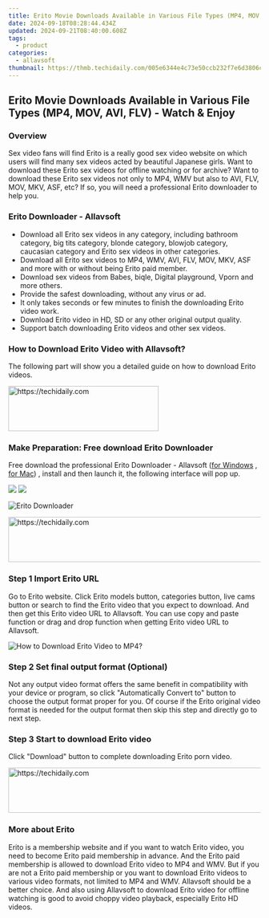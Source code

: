 ```yaml
---
title: Erito Movie Downloads Available in Various File Types (MP4, MOV, AVI, FLV) - Watch & Enjoy
date: 2024-09-18T08:28:44.434Z
updated: 2024-09-21T08:40:00.608Z
tags:
  - product
categories:
  - allavsoft
thumbnail: https://thmb.techidaily.com/005e6344e4c73e50ccb232f7e6d3806cb38585b8b60bbb71db163db20304611c.jpg
---
```


## Erito Movie Downloads Available in Various File Types (MP4, MOV, AVI, FLV) - Watch & Enjoy

### Overview

Sex video fans will find Erito is a really good sex video website on which users will find many sex videos acted by beautiful Japanese girls. Want to download these Erito sex videos for offline watching or for archive? Want to download these Erito sex videos not only to MP4, WMV but also to AVI, FLV, MOV, MKV, ASF, etc? If so, you will need a professional Erito downloader to help you.

### Erito Downloader - Allavsoft

* Download all Erito sex videos in any category, including bathroom category, big tits category, blonde category, blowjob category, caucasian category and Erito sex videos in other categories.
* Download all Erito sex videos to MP4, WMV, AVI, FLV, MOV, MKV, ASF and more with or without being Erito paid member.
* Download sex videos from Babes, biqle, Digital playground, Vporn and more others.
* Provide the safest downloading, without any virus or ad.
* It only takes seconds or few minutes to finish the downloading Erito video work.
* Download Erito video in HD, SD or any other original output quality.
* Support batch downloading Erito videos and other sex videos.

### How to Download Erito Video with Allavsoft?

The following part will show you a detailed guide on how to download Erito videos.

<!-- affiliate ads begin -->
<a href="https://laganoo.pxf.io/c/5597632/1528685/16446" target="_top" id="1528685">
  <img src="//a.impactradius-go.com/display-ad/16446-1528685" border="0" alt="https://techidaily.com" width="300" height="90"/>
</a>
<img height="0" width="0" src="https://laganoo.pxf.io/i/5597632/1528685/16446" style="position:absolute;visibility:hidden;" border="0" />
<!-- affiliate ads end -->

### Make Preparation: Free download Erito Downloader

Free download the professional Erito Downloader - Allavsoft ([for Windows](https://tools.techidaily.com/allavsoft/products/) , [for Mac](https://tools.techidaily.com/allavsoft/products/)) , install and then launch it, the following interface will pop up.

[![](https://www.allavsoft.com/how-to/../images/how-to/free-download-win.jpg)](https://tools.techidaily.com/allavsoft/products/) [![](https://www.allavsoft.com/how-to/../images/how-to/free-download-mac.jpg)](https://tools.techidaily.com/allavsoft/products/)

![Erito Downloader](https://www.allavsoft.com/how-to/../images/allavsoft/screen-shot-600.jpg)

<!-- affiliate ads begin -->
<a href="https://appsumo.8odi.net/c/5597632/2087389/7443" target="_top" id="2087389">
  <img src="//a.impactradius-go.com/display-ad/7443-2087389" border="0" alt="https://techidaily.com" width="728" height="90"/>
</a>
<img height="0" width="0" src="https://appsumo.8odi.net/i/5597632/2087389/7443" style="position:absolute;visibility:hidden;" border="0" />
<!-- affiliate ads end -->

### Step 1 Import Erito URL

Go to Erito website. Click Erito models button, categories button, live cams button or search to find the Erito video that you expect to download. And then get this Erito video URL to Allavsoft. You can use copy and paste function or drag and drop function when getting Erito video URL to Allavsoft.

![How to Download Erito Video to MP4?](https://www.allavsoft.com/how-to/../images/how-to/download-rtmp-video/download-rtmp-video.jpg)

### Step 2 Set final output format (Optional)

Not any output video format offers the same benefit in compatibility with your device or program, so click "Automatically Convert to" button to choose the output format proper for you. Of course if the Erito original video format is needed for the output format then skip this step and directly go to next step.

### Step 3 Start to download Erito video

Click "Download" button to complete downloading Erito porn video.

<!-- affiliate ads begin -->
<a href="https://imp.i357552.net/c/5597632/857869/11832" target="_top" id="857869">
  <img src="//a.impactradius-go.com/display-ad/11832-857869" border="0" alt="https://techidaily.com" width="728" height="90"/>
</a>
<img height="0" width="0" src="https://imp.i357552.net/i/5597632/857869/11832" style="position:absolute;visibility:hidden;" border="0" />
<!-- affiliate ads end -->

### More about Erito

Erito is a membership website and if you want to watch Erito video, you need to become Erito paid membership in advance. And the Erito paid membership is allowed to download Erito video to MP4 and WMV. But if you are not a Erito paid membership or you want to download Erito videos to various video formats, not limited to MP4 and WMV. Allavsoft should be a better choice. And also using Allavsoft to download Erito video for offline watching is good to avoid choppy video playback, especially Erito HD videos.

<ins class="adsbygoogle"
     style="display:block"
     data-ad-format="autorelaxed"
     data-ad-client="ca-pub-7571918770474297"
     data-ad-slot="1223367746"></ins>

<ins class="adsbygoogle"
     style="display:block"
     data-ad-client="ca-pub-7571918770474297"
     data-ad-slot="8358498916"
     data-ad-format="auto"
     data-full-width-responsive="true"></ins>




